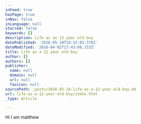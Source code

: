 ```yaml
---
inFeed: true
hasPage: true
inNav: false
inLanguage: null
starred: false
keywords: []
description: Life as an 12 year old boy
datePublished: '2016-05-10T18:32:02.376Z'
dateModified: '2016-04-02T17:43:08.153Z'
title: Life as a 12 year old boy
author: []
authors: []
publisher:
  name: null
  domain: null
  url: null
  favicon: null
sourcePath: _posts/2016-05-10-life-as-a-12-year-old-boy.md
url: life-as-a-12-year-old-boy/index.html
_type: Article

---
```

Hi I am matthew